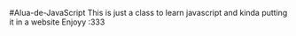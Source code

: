 #Alua-de-JavaScript
This is just a class to learn javascript and kinda putting it in 
a website Enjoyy :333
